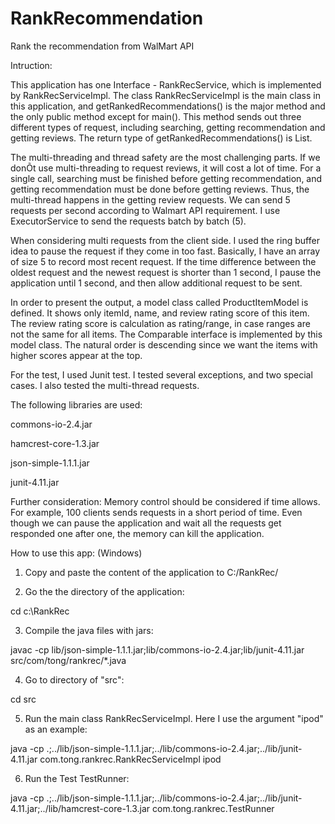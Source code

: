 # RankRecommendation
Rank the recommendation from WalMart API

Intruction:

This application has one Interface - RankRecService, which is implemented by RankRecServiceImpl. The class RankRecServiceImpl is the main class in this application, and getRankedRecommendations() is the major method and the only public method except for main(). This method sends out three different types of request, including searching, getting recommendation and getting reviews. The return type of getRankedRecommendations() is List<ProductItemModel>.

The multi-threading and thread safety are the most challenging parts. If we donÕt use multi-threading to request reviews, it will cost a lot of time. 
For a single call, searching must be finished before getting recommendation, and getting recommendation must be done before getting reviews. Thus, the multi-thread happens in the getting review requests. We can send 5 requests per second according to Walmart API requirement. I use ExecutorService to send the requests batch by batch (5). 

When considering multi requests from the client side. I used the ring buffer idea to pause the request if they come in too fast. Basically, I have an array of size 5 to record most recent request. If the time difference between the oldest request and the newest request is shorter than 1 second, I pause the application until 1 second, and then allow additional request to be sent.

In order to present the output, a model class called ProductItemModel is defined. It shows only itemId, name, and review rating score of this item. The review rating score is calculation as rating/range, in case ranges are not the same for all items. The Comparable interface is implemented by this model class. The natural order is descending since we want the items with higher scores appear at the top.

For the test, I used Junit test. I tested several exceptions, and two special cases. I also tested the multi-thread requests.

The following libraries are used:

commons-io-2.4.jar

hamcrest-core-1.3.jar

json-simple-1.1.1.jar

junit-4.11.jar


Further consideration:
Memory control should be considered if time allows. For example, 100 clients sends requests in a short period of time. Even though we can pause the application and wait all the requests get responded one after one, the memory can kill the application.



How to use this app: (Windows)

1. Copy and paste the content of the application to C:/RankRec/

2. Go the the directory of the application:

cd c:\RankRec

3. Compile the java files with jars:

javac -cp lib/json-simple-1.1.1.jar;lib/commons-io-2.4.jar;lib/junit-4.11.jar src/com/tong/rankrec/*.java


4. Go to directory of "src": 

cd src

5. Run the main class RankRecServiceImpl. Here I use the argument "ipod" as an example: 

java -cp .;../lib/json-simple-1.1.1.jar;../lib/commons-io-2.4.jar;../lib/junit-4.11.jar com.tong.rankrec.RankRecServiceImpl ipod


6. Run the Test TestRunner:

java -cp .;../lib/json-simple-1.1.1.jar;../lib/commons-io-2.4.jar;../lib/junit-4.11.jar;../lib/hamcrest-core-1.3.jar com.tong.rankrec.TestRunner






